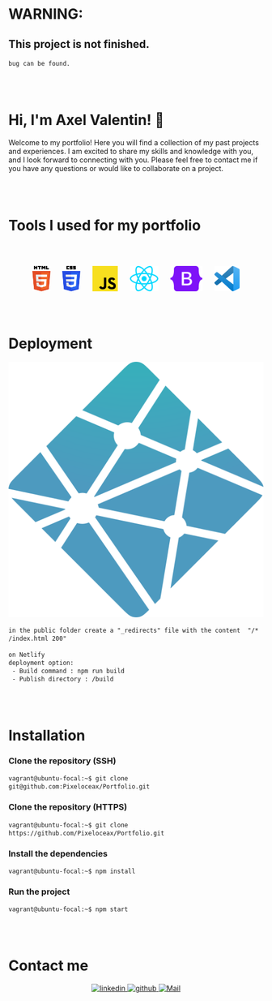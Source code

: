 # WARNING:

## **This project is not finished.**

    bug can be found.

<br/>
<br/>

# Hi, I'm Axel Valentin! 👋

Welcome to my portfolio! Here you will find a collection of my past projects and experiences. I am excited to share my skills and knowledge with you, and I look forward to connecting with you. Please feel free to contact me if you have any questions or would like to collaborate on a project.

<br/>
<br/>

# Tools I used for my portfolio

<br/>
<br/>

<div align="center">
  <img style="margin: 10px" src="src/assets/icons/html-5.svg" alt="html" height="50" />
    <img style="margin: 10px" src="src/assets/icons/css-3.svg" alt="css" height="50" />
    <img style="margin: 10px" src="src/assets/icons/javascript.svg" alt="javascript" height="50" />
    <img style="margin: 10px" src="src/assets/icons/react.svg" alt="react" height="50" />
    <img style="margin: 10px" src="src/assets/icons/bootstrap.svg" alt="bootstrap" height="50" />
    <img style="margin: 10px" src="src/assets/icons/vscode.svg" alt="vscode" height="50" />
</div>

<br/>
<br/>

# Deployment

<p align="center">
<img src="src/assets/icons/netlify.svg" alt="netlify">

```
in the public folder create a "_redirects" file with the content  "/* /index.html 200"

on Netlify
deployment option:
 - Build command : npm run build
 - Publish directory : /build
```

</p>
<br/>
<br/>

# Installation

### Clone the repository (SSH)

```console
vagrant@ubuntu-focal:~$ git clone git@github.com:Pixeloceax/Portfolio.git
```

### Clone the repository (HTTPS)

```console
vagrant@ubuntu-focal:~$ git clone https://github.com/Pixeloceax/Portfolio.git
```

### Install the dependencies

```console
vagrant@ubuntu-focal:~$ npm install
```

### Run the project

```console
vagrant@ubuntu-focal:~$ npm start
```

<br/>
<br/>

# Contact me

<div align="center">
    <a href="https://www.linkedin.com/in/axel-valentin-5616bb221/" target="_blank">
        <img src=https://img.shields.io/badge/linkedin-%231E77B5.svg?&style=for-the-badge&logo=linkedin&logoColor=white alt=linkedin style="margin-bottom: 5px;" />
    </a>
    <a href="https://github.com/Pixeloceax" target="_blank">
        <img src=https://img.shields.io/badge/github-%2324292e.svg?&style=for-the-badge&logo=github&logoColor=white alt=github style="margin-bottom: 5px;" />
    </a>
    <a href="mailto:axel.valentinbvs@yahoo.com" target="_blank">
        <img src=https://img.shields.io/badge/Gmail-D14836?style=for-the-badge&logo=gmail&logoColor=white alt=Mail style="margin-bottom: 5px;" />
    </a>
</div>
